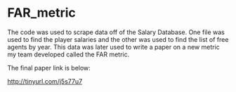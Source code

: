 # FAR_metric

The code was used to scrape data off of the Salary Database. One file was used to find the player salaries and the other was used to find the list of free agents by year. This data was later used to write a paper on a new metric my team developed called the FAR metric. 

The final paper link is below:

http://tinyurl.com/j5s77u7
